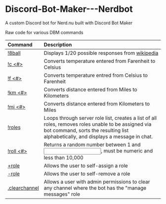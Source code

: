 # Discord-Bot-Maker---Nerdbot
A custom Discord bot for Nerd.nu built with Discord Bot Maker

Raw code for various DBM commands

Command|Description
:-|:-
[!8ball](https://github.com/Silversunset01/Discord-Bot-Maker---Nerdbot/blob/master/!8ball) | Displays 1/20 possible responses from [wikipedia](https://en.wikipedia.org/wiki/Magic_8-Ball#Possible_answers)
[!c <#>	](https://github.com/Silversunset01/Discord-Bot-Maker---Nerdbot/blob/master/!c%20%3C%23%3E) | Converts temperature entered from Farenheit to Celsius
[!f <#>](https://github.com/Silversunset01/Discord-Bot-Maker---Nerdbot/blob/master/!f%20%3C%23%3E) | Converts temperature entred from Celsius to Farenheit
[!km <#>](https://github.com/Silversunset01/Discord-Bot-Maker---Nerdbot/blob/master/!km%20%3C%23%3E) | Converts distance entered from Miles to Kilometers
[!mi <#>](https://github.com/Silversunset01/Discord-Bot-Maker---Nerdbot/blob/master/!mi%20%3C%23%3E) | Converts distance entered from Kilometers to Miles
[!roles	](https://github.com/Silversunset01/Discord-Bot-Maker---Nerdbot/blob/master/!roles) | Loops through server role list, creates a list of all roles, removes roles unable to be assigned via bot command, sorts the resulting list alphabetically, and displays a message in chat.
[!roll <#>](https://github.com/Silversunset01/Discord-Bot-Maker---Nerdbot/blob/master/!roll%20%3C%23%3E) | Returns a random number between 1 and <input>, must be numeric and less than 10,000
[+role <name>](https://github.com/Silversunset01/Discord-Bot-Maker---Nerdbot/blob/master/%2Brole%20%3Cname%3E) | Allows the user to self-assign a role
[-role <name>](https://github.com/Silversunset01/Discord-Bot-Maker---Nerdbot/blob/master/-role%20%3Cname%3E) | Allows the user to self-remove a role
[.clearchannel](https://github.com/Silversunset01/Discord-Bot-Maker---Nerdbot/blob/master/.clearchannel) | Allows a user with admin permissions to clear any channel where the bot has the "manage messages" role
